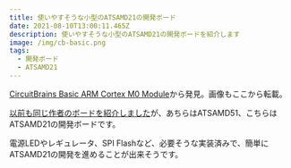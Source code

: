 ```yaml
---
title: 使いやすそうな小型のATSAMD21の開発ボード
date: 2021-08-10T13:00:11.465Z
description: 使いやすそうな小型のATSAMD21の開発ボードを紹介します
image: /img/cb-basic.png
tags:
  - 開発ボード
  - ATSAMD21
---
```

[CircuitBrains Basic ARM Cortex M0 Module](https://www.tindie.com/products/nullbytelabs/circuitbrains-basic-arm-cortex-m0-module/)から発見。画像もここから転載。

[以前も同じ作者のボードを紹介しました](../circuitpythonが動く小型の開発ボード)が、あちらはATSAMD51、こちらはATSAMD21の開発ボードです。

電源LEDやレギュレータ、SPI Flashなど、必要そうな実装済みで、簡単にATSAMD21の開発を進めることが出来そうです。
